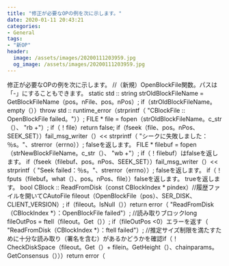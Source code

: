 ```yaml
---
title: "修正が必要なOPの例を次に示します。"
date: 2020-01-11 20:43:21
categories:
- General
tags:
- "新OP"
header:
  image: /assets/images/20200111203959.jpg
  og_image: /assets/images/20200111203959.jpg
---
```


修正が必要なOPの例を次に示します。 //（新規）OpenBlockFile関数。パスは「-」にすることもできます。 static std :: string strOldBlockFileName = GetBlockFileName（pos。nFile、pos。nPos）; if（strOldBlockFileName。empty（））throw std :: runtime_error（strprintf（ &quot;CBlockFile :: OpenBlockFile failed。&quot;））; FILE * file = fopen（strOldBlockFileName。c_str（）、 &quot;rb +&quot;）; if（！file）return false; if（fseek（file、pos。nPos、SEEK_SET））fail_msg_writer（）&lt;&lt; strprintf（ &quot;シークに失敗しました：％s。&quot;、strerror（errno））; falseを返します。 FILE * filebuf = fopen（strNewBlockFileName。c_str（）、 &quot;wb +&quot;）; if（！filebuf）はfalseを返します。 if（fseek（filebuf、pos。nPos、SEEK_SET））fail_msg_writer（）&lt;&lt; strprintf（ &quot;Seek failed：％s。&quot;、strerror（errno））; falseを返します。 if（！fputs（filebuf。what（）、pos。nPos、file））falseを返します。 trueを返します。 bool CBlock :: ReadFromDisk（const CBlockIndex * pindex）//履歴ファイルを開いてCAutoFile fileout（OpenBlockFile（pos）、SER_DISK、CLIENT_VERSION）; if（fileout。IsNull（））return error（ &quot;ReadFromDisk（CBlockIndex *）：OpenBlockFile failed&quot;）; //読み取りブロックlong fileOutPos = ftell（fileout。Get（））; if（fileOutPos &lt;0）エラーを返す（ &quot;ReadFromDisk（CBlockIndex *）：ftell failed&quot;）; //推定サイズ制限を満たすために十分な読み取り（署名を含む）があるかどうかを確認if（！CheckDiskSpace（fileout。Get（）+ filein。GetHeight（）、chainparams。GetConsensus（）））return error（
